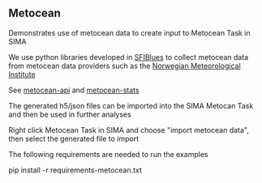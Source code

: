 ## Metocean

Demonstrates use of metocean data to create input to Metocean Task in SIMA

We use python libraries developed in [SFIBlues](https://sfiblues.no/) to collect metocean data from metocean data providers such as the [Norwegian Meteorological Institute](https://www.met.no/en)

See [metocean-api](https://metocean-api.readthedocs.io) and [metocean-stats](https://metocean-stats.readthedocs.io)

The generated h5/json files can be imported into the SIMA Metocan Task and then be used in further analyses

Right click Metocean Task in SIMA and choose "import metocean data", then select the generated file to import

The following requirements are needed to run the examples

pip install -r requirements-metocean.txt